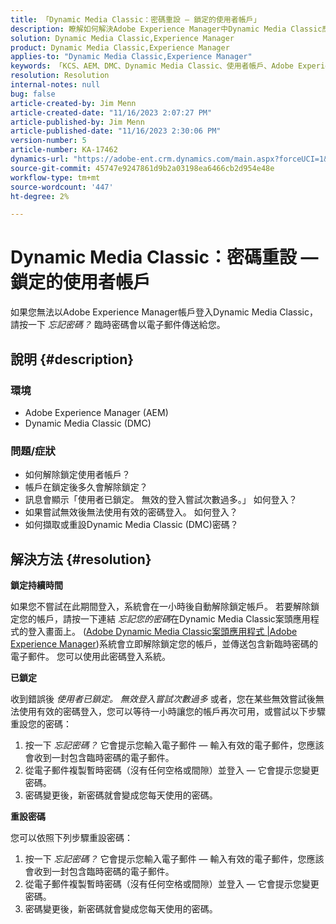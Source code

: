 ```yaml
---
title: 「Dynamic Media Classic：密碼重設 — 鎖定的使用者帳戶」
description: 瞭解如何解決Adobe Experience Manager中Dynamic Media Classic應用程式無法登入、使用者帳戶遭鎖定，以及需要重設密碼的問題。
solution: Dynamic Media Classic,Experience Manager
product: Dynamic Media Classic,Experience Manager
applies-to: "Dynamic Media Classic,Experience Manager"
keywords: 「KCS、AEM、DMC、Dynamic Media Classic、使用者帳戶、Adobe Experience Manager、疑難排解、暫時密碼、已鎖定」
resolution: Resolution
internal-notes: null
bug: false
article-created-by: Jim Menn
article-created-date: "11/16/2023 2:07:27 PM"
article-published-by: Jim Menn
article-published-date: "11/16/2023 2:30:06 PM"
version-number: 5
article-number: KA-17462
dynamics-url: "https://adobe-ent.crm.dynamics.com/main.aspx?forceUCI=1&pagetype=entityrecord&etn=knowledgearticle&id=813f0873-8984-ee11-8179-6045bd006268"
source-git-commit: 45747e9247861d9b2a03198ea6466cb2d954e48e
workflow-type: tm+mt
source-wordcount: '447'
ht-degree: 2%

---
```


# Dynamic Media Classic：密碼重設 — 鎖定的使用者帳戶


如果您無法以Adobe Experience Manager帳戶登入Dynamic Media Classic，請按一下 *忘記密碼？* 臨時密碼會以電子郵件傳送給您。

## 說明 {#description}


### <b>環境</b>

- Adobe Experience Manager (AEM)
- Dynamic Media Classic (DMC)




### <b>問題/症狀</b>

- 如何解除鎖定使用者帳戶？
- 帳戶在鎖定後多久會解除鎖定？
- 訊息會顯示「使用者已鎖定。 無效的登入嘗試次數過多。」 如何登入？
- 如果嘗試無效後無法使用有效的密碼登入。 如何登入？
- 如何擷取或重設Dynamic Media Classic (DMC)密碼？



## 解決方法 {#resolution}


<b>鎖定持續時間</b>

如果您不嘗試在此期間登入，系統會在一小時後自動解除鎖定帳戶。 若要解除鎖定您的帳戶，請按一下連結 *忘記您的密碼*&#x200B;在Dynamic Media Classic案頭應用程式的登入畫面上。 ([Adobe Dynamic Media Classic案頭應用程式 |Adobe Experience Manager](https://experienceleague.adobe.com/docs/dynamic-media-classic/using/new-ui-2020.html?lang=en))系統會立即解除鎖定您的帳戶，並傳送包含新臨時密碼的電子郵件。 您可以使用此密碼登入系統。



<b>已鎖定</b>

收到錯誤後 *使用者已鎖定。 無效登入嘗試次數過多* 或者，您在某些無效嘗試後無法使用有效的密碼登入，您可以等待一小時讓您的帳戶再次可用，或嘗試以下步驟重設您的密碼：

1. 按一下 *忘記密碼？* 它會提示您輸入電子郵件 — 輸入有效的電子郵件，您應該會收到一封包含臨時密碼的電子郵件。
2. 從電子郵件複製暫時密碼（沒有任何空格或間隙）並登入 — 它會提示您變更密碼。
3. 密碼變更後，新密碼就會變成您每天使用的密碼。


<b>重設密碼</b>

您可以依照下列步驟重設密碼：

1. 按一下 *忘記密碼？* 它會提示您輸入電子郵件 — 輸入有效的電子郵件，您應該會收到一封包含臨時密碼的電子郵件。
2. 從電子郵件複製暫時密碼（沒有任何空格或間隙）並登入 — 它會提示您變更密碼。
3. 密碼變更後，新密碼就會變成您每天使用的密碼。

